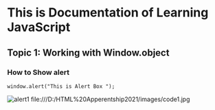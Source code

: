 # This is Documentation of Learning JavaScript
## Topic 1: Working with Window.object
### How to Show alert

```
window.alert("This is Alert Box ");
```
![alert1](https://user-images.githubusercontent.com/95132657/143727895-ace8de8c-61c7-4580-bcdc-91522efa446e.png)
file:///D:/HTML%20Apperentship2021/images/code1.jpg

